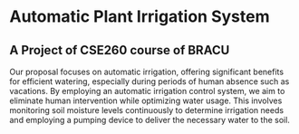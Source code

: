 # Automatic Plant Irrigation System
## A Project of CSE260 course of BRACU

Our proposal focuses on automatic irrigation, offering significant benefits for efficient watering, especially during periods of human absence such as vacations. By employing an automatic irrigation control system, we aim to eliminate human intervention while optimizing water usage. This involves monitoring soil moisture levels continuously to determine irrigation needs and employing a pumping device to deliver the necessary water to the soil.
